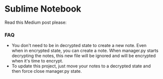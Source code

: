 # Sublime Notebook

Read this Medium post please: 


### FAQ

* You don't need to be in decrypted state to create a new note. Even when in encrypted state, you can create a note. When manager.py starts decrypting the notes, 
this new file will be ignored and will be encrypted when it's time to encrypt. 
* To update this project, just move your notes to a decrypted state and then force close manager.py state. 
